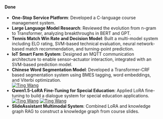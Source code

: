 #### Done

- **One-Stop Service Platform**: Developed a C-language course management system.  
- **Large Language Model Research**: Reviewed the evolution from n-gram to Transformer, analyzing breakthroughs in BERT and GPT.  
- **Tennis Match Win Rate and Decision Model**: Built a multi-model system including ELO rating, SVM-based technical evaluation, neural network-based match recommendation, and turning-point prediction.  
- **IoT Smart Farm System**: Designed an MQTT communication architecture to enable sensor–actuator interaction, integrated with an SVM-based prediction model.  
- **Chinese Word Segmentation Model**: Developed a Transformer-CRF based segmentation system using BMES tagging, word embeddings, and Viterbi optimization.<br>
[![Ting Wang](https://img.shields.io/badge/tingwang-github-blue?logo=github)](https://github.com/Rick-Ting-Wang/Chinese-Segmentation-Transformer-CRF_Training_Porcess)  
- **Qwen1.5-LoRA Fine-Tuning for Special Education**: Applied LoRA fine-tuning to build a dialogue system for special education applications.
[![Ting Wang](https://img.shields.io/badge/tingwang-github-blue?logo=github)](https://github.com/Rick-Ting-Wang/SpecTutor-0.5B_Training_Process)
[![Ting Wang](https://img.shields.io/badge/tingwang-github-blue?logo=huggingface)](https://huggingface.co/TingWang/SpecTutor-0.5B)
- **SlideAssistant Multimodal System**: Combined LoRA and knowledge graph RAG to construct a knowledge graph from course slides.  

